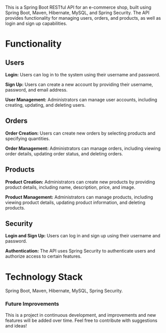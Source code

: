 This is a Spring Boot RESTful API for an e-commerce shop, built using Spring Boot, Maven, Hibernate, MySQL, and Spring Security. The API provides functionality for managing users, orders, and products, as well as login and sign up capabilities.

<h1>Functionality</h1>
<h2>Users</h2>
<p><b>Login:</b> Users can log in to the system using their username and password.</p>
<p><b>Sign Up:</b> Users can create a new account by providing their username, password, and email address.</p>
<p><b>User Management:</b> Administrators can manage user accounts, including creating, updating, and deleting users.</p>
<h2>Orders</h2>
<p><b>Order Creation:</b> Users can create new orders by selecting products and specifying quantities.</p>
<p><b>Order Management:</b> Administrators can manage orders, including viewing order details, updating order status, and deleting orders.</p>
<h2>Products</h2>
<p><b>Product Creation:</b> Administrators can create new products by providing product details, including name, description, price, and image.</p>
<p><b>Product Management:</b> Administrators can manage products, including viewing product details, updating product information, and deleting products.</p>
<h2>Security</h2>
<p><b>Login and Sign Up:</b> Users can log in and sign up using their username and password.</p>
<p><b>Authentication:</b> The API uses Spring Security to authenticate users and authorize access to certain features.</p>
<h1>Technology Stack</h1>
Spring Boot,
Maven,
Hibernate,
MySQL,
Spring Security.
<h3>Future Improvements</h3>
This is a project in continuous development, and improvements and new features will be added over time. Feel free to contribute with suggestions and ideas!
